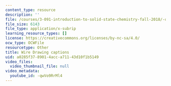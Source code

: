 ```yaml
---
content_type: resource
description: ''
file: /courses/3-091-introduction-to-solid-state-chemistry-fall-2018/-qwVo9RrMl4_captions.webvtt
file_size: 6143
file_type: application/x-subrip
learning_resource_types: []
license: https://creativecommons.org/licenses/by-nc-sa/4.0/
ocw_type: OCWFile
resourcetype: Other
title: Wire Drawing captions
uid: a0285f37-8901-4acc-a711-43d10f1b5149
video_files:
  video_thumbnail_file: null
video_metadata:
  youtube_id: -qwVo9RrMl4
---
```


